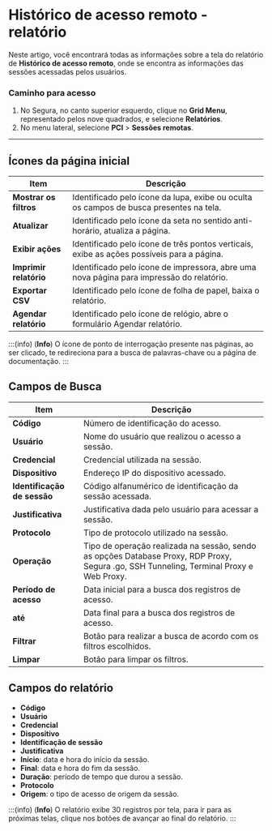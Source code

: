 # Histórico de acesso remoto - relatório

Neste artigo, você encontrará todas as informações sobre a tela do relatório de **Histórico de acesso remoto**, onde se encontra as informações das sessões acessadas pelos usuários.

### Caminho para acesso

1. No Segura, no canto superior esquerdo, clique no **Grid Menu**, representado pelos nove quadrados, e selecione **Relatórios**.
2. No menu lateral, selecione **PCI** > **Sessões remotas**.

---
## Ícones da página inicial
**Item** |**Descrição**
---|---
**Mostrar os filtros**|Identificado pelo ícone da lupa, exibe ou oculta os campos de busca presentes na tela.
**Atualizar**|Identificado pelo ícone da seta no sentido anti-horário, atualiza a página.
**Exibir ações**|Identificado pelo ícone de três pontos verticais, exibe as ações possíveis para a página.
**Imprimir relatório**|Identificado pelo ícone de impressora, abre uma nova página para impressão do relatório.
**Exportar CSV**|Identificado pelo ícone de folha de papel, baixa o relatório.
**Agendar relatório**|Identificado pelo ícone de relógio, abre o formulário Agendar relatório.

:::(info) (**Info**)
O ícone de ponto de interrogação presente nas páginas, ao ser clicado, te redireciona para a busca de palavras-chave ou a página de documentação.
:::

## Campos de Busca

**Item**|**Descrição**
---|---
**Código**|Número de identificação do acesso.
**Usuário**|Nome do usuário que realizou o acesso a sessão.
**Credencial**|Credencial utilizada na sessão.
**Dispositivo**|Endereço IP do dispositivo acessado.
**Identificação de sessão**|Código alfanumérico de identificação da sessão acessada.
**Justificativa**|Justificativa dada pelo usuário para acessar a sessão.
**Protocolo**|Tipo de protocolo utilizado na sessão.
**Operação**|Tipo de operação realizada na sessão, sendo as opções Database Proxy, RDP Proxy, Segura .go, SSH Tunneling, Terminal Proxy e Web Proxy.
**Período de acesso**|Data inicial para a busca dos registros de acesso.
**até**|Data final para a busca dos registros de acesso.
**Filtrar**|Botão para realizar a busca de acordo com os filtros escolhidos.
**Limpar**|Botão para limpar os filtros.

## Campos do relatório

* **Código**
* **Usuário**
* **Credencial**
* **Dispositivo**
* **Identificação de sessão**
* **Justificativa**
* **Início**: data e hora do início da sessão.
* **Final**: data e hora do fim da sessão.
* **Duração**: período de tempo que durou a sessão.
* **Protocolo**
* **Origem**: o tipo de acesso de origem da sessão.

:::(info) (**Info**)
O relatório exibe 30 registros por tela, para ir para as próximas telas, clique nos botões de avançar ao final do relatório.
:::
